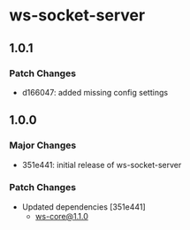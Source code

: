 # ws-socket-server

## 1.0.1

### Patch Changes

- d166047: added missing config settings

## 1.0.0

### Major Changes

- 351e441: initial release of ws-socket-server

### Patch Changes

- Updated dependencies [351e441]
  - ws-core@1.1.0
